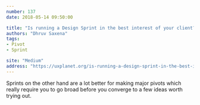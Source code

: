 ```yaml
---
number: 137
date: 2018-05-14 09:50:00

title: "Is running a Design Sprint in the best interest of your client?"
authors: "Dhruv Saxena"
tags:
- Pivot
- Sprint

site: "Medium"
address: "https://uxplanet.org/is-running-a-design-sprint-in-the-best-interest-of-your-client-company-8322197e29e5"
---
```


Sprints on the other hand are a lot better for making major pivots which really require you to go broad before you converge to a few ideas worth trying out.

